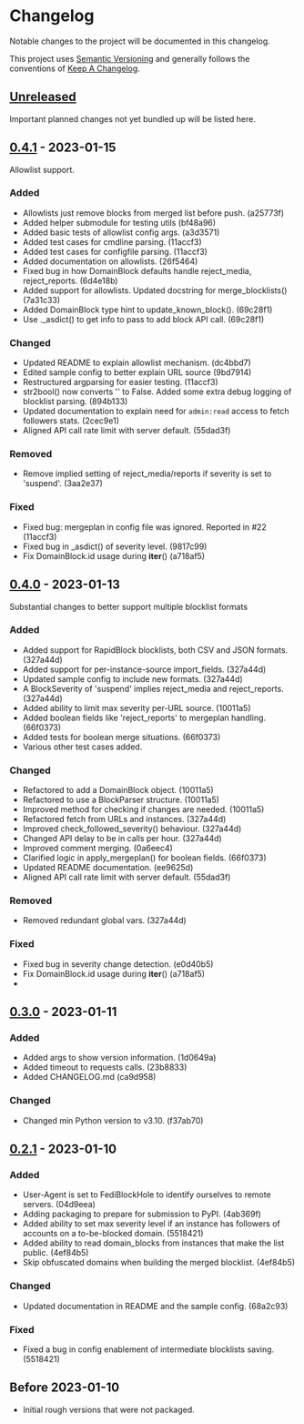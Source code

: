 # Changelog

Notable changes to the project will be documented in this changelog.

This project uses [Semantic Versioning] and generally follows the conventions of [Keep A Changelog].

## [Unreleased]

Important planned changes not yet bundled up will be listed here.

## [0.4.1] - 2023-01-15

Allowlist support.

### Added

- Allowlists just remove blocks from merged list before push. (a25773f)
- Added helper submodule for testing utils (bf48a96)
- Added basic tests of allowlist config args. (a3d3571)
- Added test cases for cmdline parsing. (11accf3)
- Added test cases for configfile parsing. (11accf3)
- Added documentation on allowlists. (26f5464)
- Fixed bug in how DomainBlock defaults handle reject_media, reject_reports. (6d4e18b)
- Added support for allowlists. Updated docstring for merge_blocklists() (7a31c33)
- Added DomainBlock type hint to update_known_block(). (69c28f1)
- Use ._asdict() to get info to pass to add block API call. (69c28f1)

### Changed

- Updated README to explain allowlist mechanism. (dc4bbd7)
- Edited sample config to better explain URL source (9bd7914)
- Restructured argparsing for easier testing. (11accf3)
- str2bool() now converts '' to False. Added some extra debug logging of blocklist parsing. (894b133)
- Updated documentation to explain need for `admin:read` access to fetch followers stats. (2cec9e1)
- Aligned API call rate limit with server default. (55dad3f)

### Removed

- Remove implied setting of reject_media/reports if severity is set to 'suspend'. (3aa2e37)

### Fixed

- Fixed bug: mergeplan in config file was ignored. Reported in #22 (11accf3)
- Fixed bug in _asdict() of severity level. (9817c99)
- Fix DomainBlock.id usage during __iter__() (a718af5)

## [0.4.0] - 2023-01-13

Substantial changes to better support multiple blocklist formats

### Added

- Added support for RapidBlock blocklists, both CSV and JSON formats. (327a44d)
- Added support for per-instance-source import_fields. (327a44d)
- Updated sample config to include new formats. (327a44d)
- A BlockSeverity of 'suspend' implies reject_media and reject_reports. (327a44d)
- Added ability to limit max severity per-URL source. (10011a5)
- Added boolean fields like 'reject_reports' to mergeplan handling. (66f0373)
- Added tests for boolean merge situations. (66f0373)
- Various other test cases added.

### Changed

- Refactored to add a DomainBlock object. (10011a5)
- Refactored to use a BlockParser structure. (10011a5)
- Improved method for checking if changes are needed. (10011a5)
- Refactored fetch from URLs and instances. (327a44d)
- Improved check_followed_severity() behaviour. (327a44d)
- Changed API delay to be in calls per hour. (327a44d)
- Improved comment merging. (0a6eec4)
- Clarified logic in apply_mergeplan() for boolean fields. (66f0373)
- Updated README documentation. (ee9625d)
- Aligned API call rate limit with server default. (55dad3f)

### Removed

- Removed redundant global vars. (327a44d)

### Fixed

- Fixed bug in severity change detection. (e0d40b5)
- Fix DomainBlock.id usage during __iter__() (a718af5)
- 

## [0.3.0] - 2023-01-11

### Added

- Added args to show version information. (1d0649a)
- Added timeout to requests calls. (23b8833)
- Added CHANGELOG.md (ca9d958)

### Changed

- Changed min Python version to v3.10. (f37ab70)

## [0.2.1] - 2023-01-10

### Added

- User-Agent is set to FediBlockHole to identify ourselves to remote servers. (04d9eea)
- Adding packaging to prepare for submission to PyPI. (4ab369f)
- Added ability to set max severity level if an instance has followers of accounts on a to-be-blocked domain. (5518421)
- Added ability to read domain_blocks from instances that make the list public. (4ef84b5)
- Skip obfuscated domains when building the merged blocklist. (4ef84b5)

### Changed

- Updated documentation in README and the sample config. (68a2c93)

### Fixed

- Fixed a bug in config enablement of intermediate blocklists saving. (5518421)

## Before 2023-01-10

- Initial rough versions that were not packaged.

<!-- Links -->
[keep a changelog]: https://keepachangelog.com/en/1.0.0/
[semantic versioning]: https://semver.org/spec/v2.0.0.html

<!-- Versions -->
[unreleased]: https://github.com/eigenmagic/fediblockhole/compare/v0.4.1...HEAD
[0.4.1]: https://github.com/eigenmagic/fediblockhole/releases/tag/v0.4.1
[0.4.0]: https://github.com/eigenmagic/fediblockhole/releases/tag/v0.4.0
[0.3.0]: https://github.com/eigenmagic/fediblockhole/releases/tag/v0.3.0
[0.2.1]: https://github.com/eigenmagic/fediblockhole/releases/tag/v0.2.1